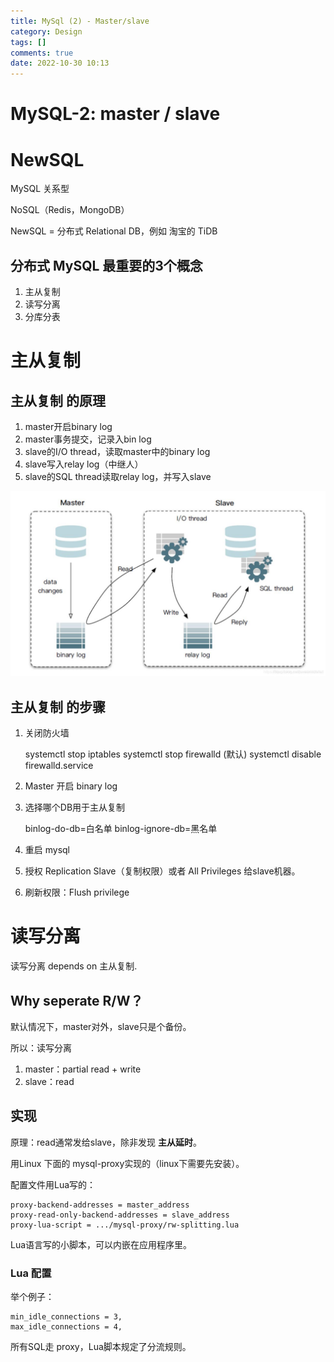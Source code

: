 ```yaml
---
title: MySql (2) - Master/slave
category: Design
tags: []
comments: true
date: 2022-10-30 10:13
---
```



# MySQL-2: master / slave

# NewSQL

MySQL 关系型

NoSQL（Redis，MongoDB）

NewSQL = 分布式 Relational DB，例如 淘宝的 TiDB

## 分布式 MySQL 最重要的3个概念

1. 主从复制
1. 读写分离
1. 分库分表

# 主从复制

## 主从复制 的原理

1. master开启binary log
1. master事务提交，记录入bin log
1. slave的I/O thread，读取master中的binary log
1. slave写入relay log（中继人）
1. slave的SQL thread读取relay log，并写入slave

![](/images/mysql-master-slave-structure.png)

## 主从复制 的步骤

1. 关闭防火墙

    systemctl stop iptables
    systemctl stop firewalld (默认)
    systemctl disable firewalld.service

1. Master 开启 binary log
1. 选择哪个DB用于主从复制

    binlog-do-db=白名单
    binlog-ignore-db=黑名单

1. 重启 mysql
1. 授权 Replication Slave（复制权限）或者 All Privileges 给slave机器。
1. 刷新权限：Flush privilege

# 读写分离

读写分离 depends on 主从复制.

## Why seperate R/W？

默认情况下，master对外，slave只是个备份。

所以：读写分离

1. master：partial read + write
1. slave：read

## 实现

原理：read通常发给slave，除非发现 **主从延时**。

用Linux 下面的 mysql-proxy实现的（linux下需要先安装）。

配置文件用Lua写的：

    proxy-backend-addresses = master_address
    proxy-read-only-backend-addresses = slave_address
    proxy-lua-script = .../mysql-proxy/rw-splitting.lua

Lua语言写的小脚本，可以内嵌在应用程序里。

### Lua 配置

举个例子：

    min_idle_connections = 3,
    max_idle_connections = 4,

所有SQL走 proxy，Lua脚本规定了分流规则。
